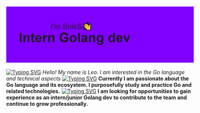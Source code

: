 ![header](https://github.com/SnikS1337/SnikS1337/blob/main/header.png)

[![Typing SVG](https://readme-typing-svg.demolab.com?font=Fira+Code&pause=1000&random=false&width=435&lines=About+me)](https://git.io/typing-svg)
*Hello! My name is Leo. I am interested in the Go language and technical aspects*
[![Typing SVG](https://readme-typing-svg.demolab.com?font=Fira+Code&pause=1000&color=F70000&random=false&width=435&lines=Interests)](https://git.io/typing-svg)
**Currently I am passionate about the Go language and its ecosystem. I purposefully study and practice Go and related technologies.**
[![Typing SVG](https://readme-typing-svg.demolab.com?font=Fira+Code&pause=1000&color=38F700&random=false&width=435&lines=Goals)](https://git.io/typing-svg)
**I am looking for opportunities to gain experience as an intern/junior Golang dev to contribute to the team and continue to grow professionally.**

